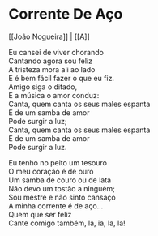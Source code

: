 # Corrente De Aço

[[João Nogueira]] | [[A]]

Eu cansei de viver chorando  
Cantando agora sou feliz  
A tristeza mora ali ao lado  
E é bem fácil fazer o que eu fiz.  
Amigo siga o ditado,  
E a música o amor conduz:  
Canta, quem canta os seus males espanta  
E de um samba de amor  
Pode surgir a luz;  
Canta, quem canta os seus males espanta  
E de um samba de amor  
Pode surgir a luz.

Eu tenho no peito um tesouro  
O meu coração é de ouro  
Um samba de couro ou de lata  
Não devo um tostão a ninguém;  
Sou mestre e não sinto cansaço  
A minha corrente é de aço...  
Quem que ser feliz  
Cante comigo também, la, ia, la, la!